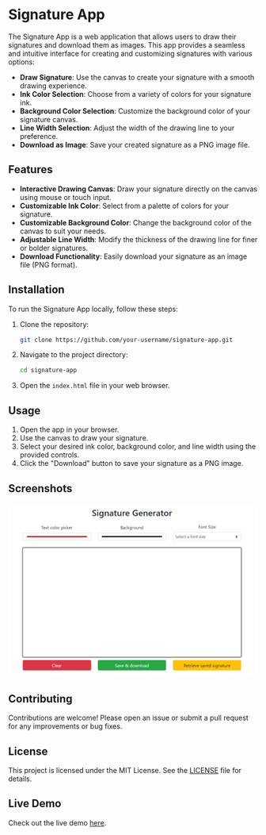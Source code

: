 # Signature App


The Signature App is a web application that allows users to draw their signatures and download them as images. This app provides a seamless and intuitive interface for creating and customizing signatures with various options:

- **Draw Signature**: Use the canvas to create your signature with a smooth drawing experience.
- **Ink Color Selection**: Choose from a variety of colors for your signature ink.
- **Background Color Selection**: Customize the background color of your signature canvas.
- **Line Width Selection**: Adjust the width of the drawing line to your preference.
- **Download as Image**: Save your created signature as a PNG image file.

## Features

- **Interactive Drawing Canvas**: Draw your signature directly on the canvas using mouse or touch input.
- **Customizable Ink Color**: Select from a palette of colors for your signature.
- **Customizable Background Color**: Change the background color of the canvas to suit your needs.
- **Adjustable Line Width**: Modify the thickness of the drawing line for finer or bolder signatures.
- **Download Functionality**: Easily download your signature as an image file (PNG format).

## Installation

To run the Signature App locally, follow these steps:

1. Clone the repository:
   ```bash
   git clone https://github.com/your-username/signature-app.git
   ```
2. Navigate to the project directory:
   ```bash
   cd signature-app
   ```
3. Open the `index.html` file in your web browser.

## Usage

1. Open the app in your browser.
2. Use the canvas to draw your signature.
3. Select your desired ink color, background color, and line width using the provided controls.
4. Click the "Download" button to save your signature as a PNG image.

## Screenshots

![Signature App Screenshot](https://raw.githubusercontent.com/vibhav0710/Signature-App/main/Signature-App.png)

## Contributing

Contributions are welcome! Please open an issue or submit a pull request for any improvements or bug fixes.

## License

This project is licensed under the MIT License. See the [LICENSE](LICENSE) file for details.

## Live Demo

Check out the live demo [here](https://vibhav0710.github.io/Signature-App/).
